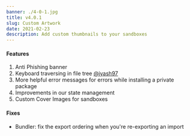 ```yaml
---
banner: ./4-0-1.jpg
title: v4.0.1
slug: Custom Artwork
date: 2021-02-23
description: Add custom thumbnails to your sandboxes
---
```


#### Features

1. Anti Phishing banner 
2. Keyboard traversing in file tree [@jyash97](https://github.com/codesandbox/codesandbox-client/pull/5505)
3. More helpful error messages for errors while installing a private package
4. Improvements in our state management 
5. Custom Cover Images for sandboxes 



#### Fixes
- Bundler: fix the export ordering when you're re-exporting an import
